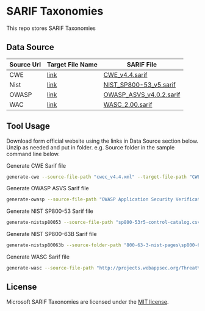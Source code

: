 # SARIF Taxonomies

This repo stores SARIF Taxonomies

## Data Source

| **Source Url** | **Target File Name** | **SARIF File** |
-----|-----|-----
CWE | [link](https://cwe.mitre.org/data/xml/cwec\_latest.xml.zip)| [CWE_v4.4.sarif](CWE_v4.4.sarif)
Nist | [link](https://csrc.nist.gov/CSRC/media/Publications/sp/800-53/rev-5/final/documents/sp800-53r5-control-catalog.xlsx) | [NIST_SP800-53_v5.sarif](NIST_SP800-53_v5.sarif)
OWASP | [link](https://github.com/OWASP/ASVS/raw/v4.0.2/4.0/docs/_en/OWASP%20Application%20Security%20Verification%20Standard%204.0.2-en.csv) | [OWASP_ASVS_v4.0.2.sarif](OWASP_ASVS_v4.0.2.sarif)
WAC | [link](http://projects.webappsec.org/Threat%20Classification%20Taxonomy%20Cross%20Reference%20View) | [WASC_2.00.sarif](WASC\_2.00.sarif)

## Tool Usage

Download form official website using the links in Data Source section below. Unzip as needed and put in folder.
e.g. Source folder in the sample command line below.

Generate CWE Sarif file

```bash
generate-cwe --source-file-path "cwec_v4.4.xml" --target-file-path "CWE_v4.4.sarif" --version "4.4" --release-date "2020-12-10"
```

Generate OWASP ASVS Sarif file

```bash
generate-owasp --source-file-path "OWASP Application Security Verification Standard 4.0.2-en.csv" --target-file-path "OWASP_ASVS_v4.0.2.sarif" --version "4.0.2" --release-date "2020-10-01"
```

Generate NIST SP800-53 Sarif file

```bash
generate-nistsp80053 --source-file-path "sp800-53r5-control-catalog.csv" --target-file-path "NIST_SP800-53_v5.sarif" --version "5" --release-date "2020-12-10"
```

Generate NIST SP800-63B Sarif file

```bash
generate-nistsp80063b --source-folder-path "800-63-3-nist-pages\sp800-63b" --target-file-path "NIST_SP800-63B_v1.sarif" --version "1" --release-date "2020-03-02"
```

Generate WASC Sarif file

```bash
generate-wasc --source-file-path "http://projects.webappsec.org/Threat%20Classification%20Taxonomy%20Cross%20Reference%20View" --target-file-path "..\..\..\..\..\WASC_2.00.sarif" --version "2.00" --release-date "2010-01-01"
```
## License

Microsoft SARIF Taxonomies are licensed under the [MIT license](https://github.com/microsoft/sarif-visualstudio-extension/blob/main/LICENSE).
